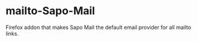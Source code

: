 # mailto-Sapo-Mail
Firefox addon that makes Sapo Mail the default email provider for all mailto links.
